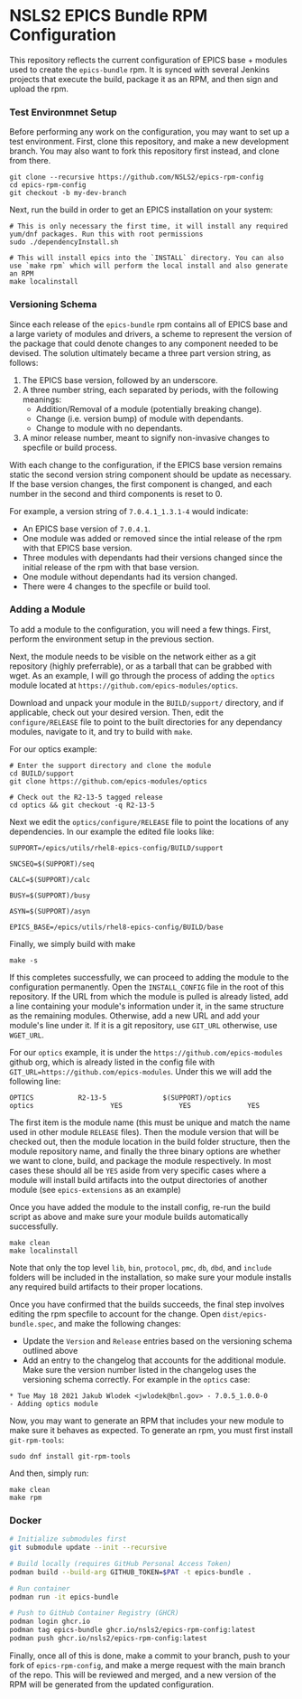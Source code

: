# NSLS2 EPICS Bundle RPM Configuration

This repository reflects the current configuration of EPICS base + modules used to create the `epics-bundle` rpm.
It is synced with several Jenkins projects that execute the build, package it as an RPM, and then sign and upload the rpm.

### Test Environmnet Setup

Before performing any work on the configuration, you may want to set up a test environment. First, clone this repository,
and make a new development branch. You may also want to fork this repository first instead, and clone from there.

```
git clone --recursive https://github.com/NSLS2/epics-rpm-config
cd epics-rpm-config
git checkout -b my-dev-branch
```

Next, run the build in order to get an EPICS installation on your system:

```
# This is only necessary the first time, it will install any required yum/dnf packages. Run this with root permissions
sudo ./dependencyInstall.sh

# This will install epics into the `INSTALL` directory. You can also use `make rpm` which will perform the local install and also generate an RPM
make localinstall
```

### Versioning Schema

Since each release of the `epics-bundle` rpm contains all of EPICS base and a large variety of modules and drivers, a scheme to represent the version of the package that could denote changes to any component needed to be devised. The solution ultimately became a three part version string, as follows:

1. The EPICS base version, followed by an underscore.
2. A three number string, each separated by periods, with the following meanings:
   * Addition/Removal of a module (potentially breaking change).
   * Change (i.e. version bump) of module with dependants.
   * Change to module with no dependants.
3. A minor release number, meant to signify non-invasive changes to specfile or build process.

With each change to the configuration, if the EPICS base version remains static the second version string component should be update as necessary. If the base version changes, the first component is changed, and each number in the second and third components is reset to 0.

For example, a version string of `7.0.4.1_1.3.1-4` would indicate:

* An EPICS base version of `7.0.4.1`.
* One module was added or removed since the intial release of the rpm with that EPICS base version.
* Three modules with dependants had their versions changed since the initial release of the rpm with that base version.
* One module without dependants had its version changed.
* There were 4 changes to the specfile or build tool.

### Adding a Module

To add a module to the configuration, you will need a few things. First, perform the environment setup in the previous section.

Next, the module needs to be visible on the network either as a git repository (highly preferrable), or as a tarball that can be grabbed with wget. As an example, I will go through the process of adding the `optics` module located at `https://github.com/epics-modules/optics`.


Download and unpack your module in the `BUILD/support/` directory, and if applicable, check out your desired version. Then, edit the `configure/RELEASE` file to point to the built directories for any dependancy modules, navigate to it, and try to build with `make`.

For our optics example:

```
# Enter the support directory and clone the module
cd BUILD/support
git clone https://github.com/epics-modules/optics

# Check out the R2-13-5 tagged release
cd optics && git checkout -q R2-13-5
```

Next we edit the `optics/configure/RELEASE` file to point the locations of any dependencies. In our example the edited file looks like:

```
SUPPORT=/epics/utils/rhel8-epics-config/BUILD/support

SNCSEQ=$(SUPPORT)/seq

CALC=$(SUPPORT)/calc

BUSY=$(SUPPORT)/busy

ASYN=$(SUPPORT)/asyn

EPICS_BASE=/epics/utils/rhel8-epics-config/BUILD/base
```

Finally, we simply build with make

```
make -s
```

If this completes successfully, we can proceed to adding the module to the configuration permanently. Open the `INSTALL_CONFIG` file in the root of this repository. If the URL from which the module is pulled is already listed, add a line containing your module's information under it, in the same structure as the remaining modules. Otherwise, add a new URL and add your module's line under it. If it is a git repository, use `GIT_URL` otherwise, use `WGET_URL`.

For our `optics` example, it is under the `https://github.com/epics-modules` github org, which is already listed in the config file with `GIT_URL=https://github.com/epics-modules`. Under this we will add the following line:

```
OPTICS           R2-13-5              $(SUPPORT)/optics                        optics                   YES              YES              YES
```

The first item is the module name (this must be unique and match the name used in other module `RELEASE` files). Then the module version that will be checked out, then the module location in the build folder structure, then the module repository name, and finally the three binary options are whether we want to clone, build, and package the module respectively. In most cases these should all be `YES` aside from very specific cases where a module will install build artifacts into the output directories of another module (see `epics-extensions` as an example)


Once you have added the module to the install config, re-run the build script as above and make sure your module builds automatically successfully.

```
make clean
make localinstall
```

Note that only the top level `lib`, `bin`, `protocol`, `pmc`, `db`, `dbd`, and `include` folders will be included in the installation, so make sure your module installs any required build artifacts to their proper locations.

Once you have confirmed that the builds succeeds, the final step involves editing the rpm specfile to account for the change. Open `dist/epics-bundle.spec`, and make the following changes: 

* Update the `Version` and `Release` entries based on the versioning schema outlined above
* Add an entry to the changelog that accounts for the additional module. Make sure the version number listed in the changelog uses the versioning schema correctly. For example in the `optics` case:

```
* Tue May 18 2021 Jakub Wlodek <jwlodek@bnl.gov> - 7.0.5_1.0.0-0
- Adding optics module 
```

Now, you may want to generate an RPM that includes your new module to make sure it behaves as expected. To generate an rpm, you must first install `git-rpm-tools`:

```
sudo dnf install git-rpm-tools
```

And then, simply run:

```
make clean
make rpm
```

### Docker

```bash
# Initialize submodules first
git submodule update --init --recursive

# Build locally (requires GitHub Personal Access Token)
podman build --build-arg GITHUB_TOKEN=$PAT -t epics-bundle .

# Run container
podman run -it epics-bundle

# Push to GitHub Container Registry (GHCR)
podman login ghcr.io
podman tag epics-bundle ghcr.io/nsls2/epics-rpm-config:latest
podman push ghcr.io/nsls2/epics-rpm-config:latest
```

Finally, once all of this is done, make a commit to your branch, push to your fork of `epics-rpm-config`, and make a merge request with the main branch of the repo. This will be reviewed and merged, and a new version of the RPM will be generated from the updated configuration.
